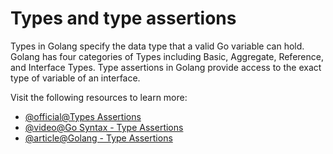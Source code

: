 # Types and type assertions

Types in Golang specify the data type that a valid Go variable can hold. Golang has four categories of Types including Basic, Aggregate, Reference, and Interface Types. Type assertions in Golang provide access to the exact type of variable of an interface.

Visit the following resources to learn more:

- [@official@Types Assertions](https://go.dev/tour/methods/15)
- [@video@Go Syntax - Type Assertions](https://youtube.com/watch?v=vtGbi9bGr3s)
- [@article@Golang - Type Assertions](https://www.programiz.com/golang/type-assertions)
